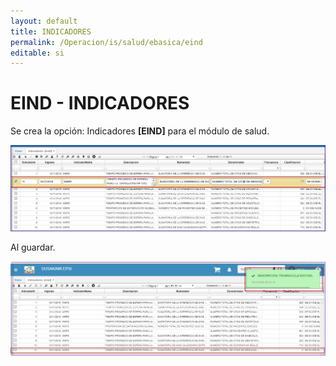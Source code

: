 ```yaml
---
layout: default
title: INDICADORES
permalink: /Operacion/is/salud/ebasica/eind
editable: si
---
```


# EIND - INDICADORES  

Se crea la opción:  Indicadores **[EIND]** para el módulo de salud.


![](eind1.png)  

Al guardar.  

![](eind2.png)  








